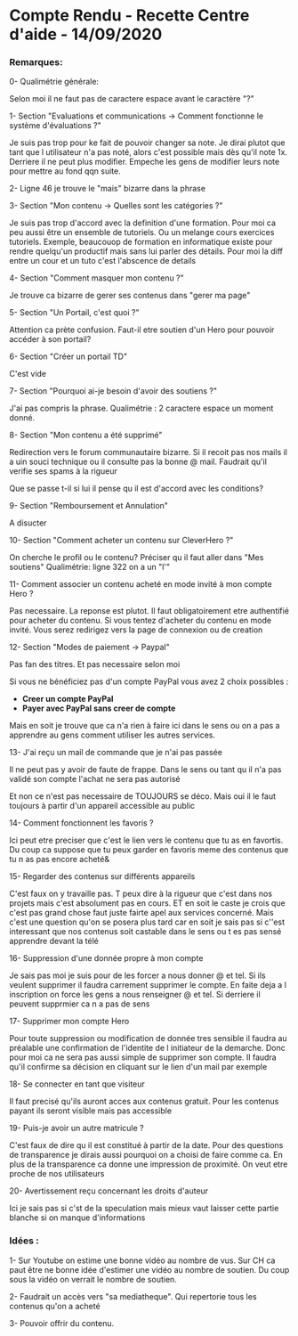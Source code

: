 # Compte Rendu - Recette Centre d'aide - 14/09/2020

### Remarques:

0- Qualimétrie générale:

Selon moi il ne faut pas de caractere espace avant le caractère "?"

1- Section "Evaluations et communications -> Comment fonctionne le système d'évaluations ?"

Je suis pas trop pour ke fait de pouvoir changer sa note. Je dirai plutot que tant que l utilisateur n'a pas noté, alors c'est possible mais dès qu'il note 1x. Derriere il ne peut plus modifier. Empeche les gens de modifier leurs note pour mettre au fond qqn suite. 

2- Ligne 46 je trouve le "mais" bizarre dans la phrase

3- Section "Mon contenu -> Quelles sont les catégories ?"

Je suis pas trop d'accord avec la definition d'une formation. Pour moi ca peu aussi être un ensemble de tutoriels. Ou un melange cours exercices tutoriels. Exemple, beaucouop de formation en informatique existe pour rendre quelqu'un productif mais sans lui parler des détails. Pour moi la diff entre un cour et un tuto c'est l'abscence de details

4- Section "Comment masquer mon contenu ?"

Je trouve ca bizarre de gerer ses contenus dans "gerer ma page"

5- Section "Un Portail, c'est quoi ?"

Attention ca prète confusion. Faut-il etre soutien d'un Hero pour pouvoir accéder à son portail?

6- Section "Créer un portail TD"

C'est vide

7- Section "Pourquoi ai-je besoin d'avoir des soutiens ?"

J'ai pas compris la phrase. 
Qualimétrie : 2 caractere espace un moment donné.

8- Section "Mon contenu a été supprimé"

Redirection vers le forum communautaire bizarre. Si il recoit pas nos mails il a uin souci technique ou il consulte pas la bonne @ mail. Faudrait qu'il verifie ses spams à la rigueur

Que se passe t-il si lui il pense qu il est d'accord avec les conditions?

9- Section "Remboursement et Annulation"

A disucter

10- Section "Comment acheter un contenu sur CleverHero ?"

On cherche le profil ou le contenu?
Préciser qu il faut aller dans "Mes soutiens"
Qualimétrie: ligne 322 on a un "l'"

11- Comment associer un contenu acheté en mode invité à mon compte Hero ?

Pas necessaire. La reponse est plutot. Il faut obligatoirement etre authentifié pour acheter du contenu. Si vous tentez d'acheter du contenu en mode invité. Vous serez redirigez vers la page de connexion ou de creation

12- Section "Modes de paiement -> Paypal"

Pas fan des titres. Et pas necessaire selon moi

Si vous ne bénéficiez pas d'un compte PayPal vous avez 2 choix possibles :
  * **Creer un compte PayPal**
  * **Payer avec PayPal sans creer de compte**

Mais en soit je trouve que ca n'a rien à faire ici dans le sens ou on a pas a apprendre au gens comment utiliser les autres services.

13- J'ai reçu un mail de commande que je n'ai pas passée

Il ne peut pas y avoir de faute de frappe. Dans le sens ou tant qu il n'a pas validé son compte l'achat ne sera pas autorisé

Et non ce n'est pas necessaire de TOUJOURS se déco. Mais oui il le faut toujours à partir d'un appareil accessible au public

14- Comment fonctionnent les favoris ?

Ici peut etre preciser que c'est le lien vers le contenu que tu as en favortis. Du coup ca suppose que tu peux garder en favoris meme des contenus que tu n as pas encore acheté&

15- Regarder des contenus sur différents appareils

C'est faux on y travaille pas. T peux dire à la rigueur que c'est dans nos projets mais c'est absolument pas en cours. ET en soit le caste je crois que c'est pas grand chose faut juste fairte apel aux services concerné. Mais c'est une question qu'on se posera plus tard car en soit je sais pas si c''est interessant que nos contenus soit castable dans le sens ou t es pas sensé apprendre devant la télé

16- Suppression d'une donnée propre à mon compte

Je sais pas moi je suis pour de les forcer a nous donner @ et tel. Si ils veulent supprimer il faudra carrement supprimer le compte. En faite deja a l inscription on force les gens a nous renseigner @ et tel. Si derriere il peuvent supprmier ca n a pas de sens

17- Supprimer mon compte Hero

Pour toute suppression ou modification de donnée tres sensible il faudra au préalable une confirmation de l'identite de l initiateur de la demarche. Donc pour moi ca ne sera pas aussi simple de supprimer son compte. Il faudra qu'il confirme sa décision en cliquant sur le lien d'un mail par exemple

18- Se connecter en tant que visiteur

Il faut precisé qu'ils auront acces aux contenus gratuit. Pour les contenus payant ils seront visible mais pas accessible

19- Puis-je avoir un autre matricule ?

C'est faux de dire qu il est constitué à partir de la date. Pour des questions de transparence je dirais aussi pourquoi on a choisi de faire comme ca. En plus de la transparence ca donne une impression de proximité. On veut etre proche de nos utilisateurs

20- Avertissement reçu concernant les droits d'auteur

Ici je sais pas si c'st de la speculation mais mieux vaut laisser cette partie blanche si on manque d'informations


### Idées :

1- Sur Youtube on estime une bonne vidéo au nombre de vus. Sur CH ca paut être ne bonne idée d'estimer une vidéo au nombre de soutien. Du coup sous la vidéo on verrait le nombre de soutien.

2- Faudrait un accès vers "sa mediatheque". Qui repertorie tous les contenus qu'on a acheté

3- Pouvoir offrir du contenu.